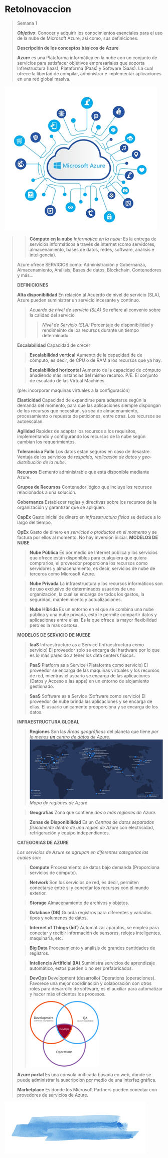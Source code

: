 # RetoInovaccion

>Semana 1
>
>**_Objetivo_**: Conocer y adquirir los conocimientos esenciales para el uso de la nube de Microsoft Azure, así como, sus definiciones.
>
>
> **Descripción de los conceptos básicos de Azure**
>
>**Azure** es una Plataforma informática en la nube con un conjunto de servicios para satisfacer objetivos empresariales que soporta Infrestructura (Iaas), Plataforma (Paas) y Software (Saas). La cual ofrece la libertad de compilar, administrar e implementar aplicaciones en una red global masiva.
>
![Azure](/images/azure-informacion-1.jpg)

>>**Cómputo en la nube** _Informatica en la nube:_ Es la entrega de servicios informáticos a través de internet (como servidores, almacenamiento, bases de datos, redes, software, análisis e inteligencia).
>
> Azure ofrece SERVICIOS como:
>Administración y Gobernanza, Almacenamiento, Análisis, Bases de datos, Blockchain, Contenedores y más...
>
>
>**DEFINICIONES**
  >
  >**Alta disponibilidad**
  >En relación al Acuerdo de nivel de servicio (SLA), Azure pueden suministrar un servicio incesante y continuo.
  >
  >>*Acuerdo de nivel de servicio (SLA)*
  >>Se refiere al convenio sobre la calidad del servicio
  >>>*Nivel de Servicio (SLA)*
  >>>Porcentaje de disponibilidad y rendimeinto de los recursos durante un tiempo determinado.
  >
  >**Escalabilidad**
  >Capacidad de crecer
  >
  >>**Escalabilidad vertical**
  >>Aumento de la capacidad de de cómputo, es decir, de CPU o de RAM a los recursos que ya hay.
  >
  >>**Escalabilidad horizontal**
  >>Aumento de la capacidad de cómputo añadiendo más instancias del mismo recurso. P/E. El conjunto de escalado de las Virtual Machines.
  >>
  >(p/e: incorporar maquinas virtuales a la configuración)
  >
  >**Elasticidad**
  > Capacidad de expandirse para adaptarse según la demanda del momento, para que las aplicaciones siempre dispongan de los recursos que necesitan, ya sea de almacenamiento, procesamiento o repuesta de peticiones, entre otras. Los recursos se autoescalan.
  >
  >**Agilidad**
  >Rapidez de adaptar los recursos a los requisitos, implementando y configurando los recursos de la nube según cambian los requerimientos.
  >
  >**Tolerancia a Fallo**
  >Los datos estan seguros en caso de desastre. Ventaja de los servicios de *respaldo, replicación de datos y geo-distribución de la nube*.
  >
  >**Recursos**
  >Elemento administrable que está disponible mediante Azure.
  >
  >**Grupos de Recursos**
  >Contenedor lógico que incluye los recursos relacionados a una solución.
  >
  >**Gobernanza**
  >Establecer reglas y directivas sobre los recursos de la organización y garantizar que se apliquen.
 >
  >**CapEx**
  >Gasto inicial de dinero en *infraestructura física* se deduce a lo largo del tiempo.
  >
  >**OpEx**
  >Gasto de dinero en *servicios o productos en el momento* y se factura por ellos al momento. No hay inversión inicial.
 >**MODELOS DE NUBE**
 >  
 >>**Nube Pública**
  >>Es por medio de Internet pública y los servicios que ofrece están disponibles para cualquiera que quiera comprarlos, el proveedor proporciona los recursos como servidores y almacenamiento, es decir, servicios de nube de terceros como Microsoft Azure.
 >
 >>**Nube Privada**
  >>La infraestructura y los recursos informáticos son de uso exclusivo de determinados usuarios de una organización, la cual se encarga de todos los gastos, la seguridad, mantenimiento y actualizaciones.
  >
  >>**Nube Híbrida**
  >>Es un entorno en el que se combina una nube pública y una nube privada, esto le permite compartir datos y aplicaciones entre ellas. Es la que ofrece la mayor flexibilidad pero es la mas costosa.
>
>**MODELOS DE SERVICIO DE NUEBE**
>
  >>**IaaS**
  >>Infraestructure as a Service (Infraestructura como servicio) El proveedor solo se encarga del hardware por lo que es lo más parecido a tener los data centers fisicos.
  >
  >>**PaaS**
  >>Platform as a Service (Plataforma como servicio) El proveedor se encarga de las maquinas virtuales y los recursos de red, mientras el usuario se encarga de las aplicaciones (Datos y Acceso a las apps) en un entorno de alojamiento gestionado.
  >
  >>**SaaS**
  >>Software as a Service (Software como servicio) El proveedor de nube brinda las aplicaciones y se encarga de ellas. El usuario unicamente preoporciona y se encarga de los datos.
  >
>**INFRAESTRUCTURA GLOBAL**
>
  >>**Regiones**
  >>Son las *Áreas geográficas* del planeta que tiene *por lo menos **un** centro de datos de Azure*. 
  >![Regiones](/images/regionsazure.png)
  >  >_Mapa de regiones de Azure_
  >
  >>**Geografías**
  >>Zona que contiene *dos o más regiones de Azure*.
  >
  >>**Zonas de Disponibilidad**
  >>Es un *Centros de datos separados físicamente dentro de una región de Azure* con electricidad, refrigeración y equipo independientes.
  >
  >**CATEGORIAS DE AZURE**
  >
  >*Los servicios de Azure se agrupan en diferentes categorias las cuales son:*
  >
  >>**Compute**
  >>Procesamiento de datos bajo demanda (Proporciona servicios de cómputo).
  >
  >>**Network**
  >>Son los servicios de red, es decir, permiten conectarse entre si y conectar los recursos con el mundo exterior. 
  >
  >>**Storage**
  >>Almacenamiento de archivos y objetos. 
  >
  >>**Database (DB)**
  >>Guarda registros para diferentes y variados tipos y volumenes de datos. 
  >
  >>**Internet of Things (IoT)**
  >>Automatizar aparatos, se emplea para conectar y recibir información de sensores, relojes inteligentes, maquinaria, etc. 
  >
  >>**Big Data**
  >>Procesamiento y análisis de grandes cantidades de registros. 
  >
  >>**Inteliencia Artificial (IA)**
  >>Suministra servicios de aprendizaje automático, estos pueden o no ser prefabricados.
  >
  >>**DevOps**
  >>Development (desarrollo) Operations (operaciones). Favorece una mejor coordinación y colaboración con otros roles para desarrollo de software, es el auxiliar para automatizar y hacer más eficientes los procesos.
  >>
  >>![Azure](/images/Devops.png)
>
>**Azure portal**
>Es una consola unificada basada en web, donde se puede administrar la suscripción  por medio de una interfaz gráfica.
>
>**Marketplace**
>Es donde los Microsoft Partners pueden conectar con provedores de servicios de Azure.

![Azure](/images/acuarelazul.jpg)
